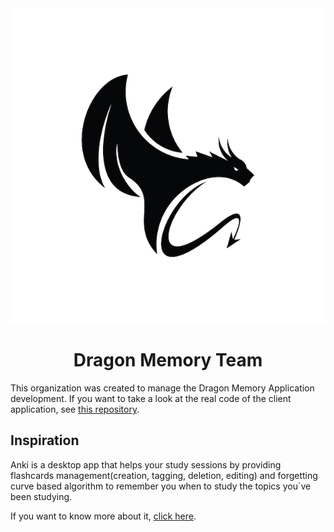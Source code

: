 <div align="center">
    <img src="../assets/dragon.png">
    <h1> Dragon Memory Team </h1>
</div>

This organization was created to manage the Dragon Memory Application development. If you want to take a look at the real code of the client application, see [this repository](https://github.com/Dragon-Memory-Team/DragonMemory).

## Inspiration
Anki is a desktop app that helps your study sessions by providing flashcards management(creation, tagging, deletion, editing) and forgetting curve based algorithm to remember you when to study the topics you`ve been studying.

If you want to know more about it, [click here](https://apps.ankiweb.net/).
